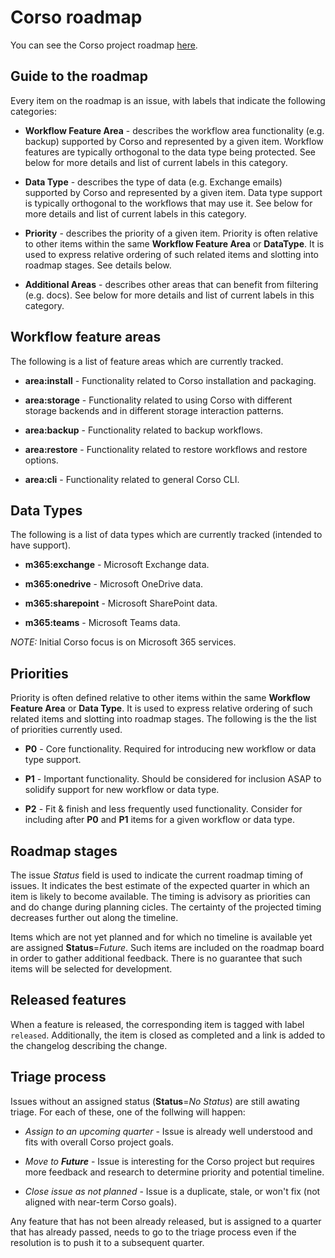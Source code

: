 # Corso roadmap

You can see the Corso project roadmap
[here](https://github.com/orgs/alcionai/projects/1/).

## Guide to the roadmap

Every item on the roadmap is an issue, with labels that indicate the following
categories:

* **Workflow Feature Area** - describes the workflow area functionality (e.g.
backup) supported by Corso and represented by a given item. Workflow features
are typically orthogonal to the data type being protected. See below for more
details and list of current labels in this category.  

* **Data Type** - describes the type of data (e.g. Exchange emails) supported
by Corso and represented by a given item. Data type support is typically
orthogonal to the workflows that may use it. See below for more details and
list of current labels in this category.  

* **Priority** - describes the priority of a given item. Priority is often
relative to other items within the same **Workflow Feature Area** or
**DataType**. It is used to express relative ordering of such related items and
slotting into roadmap stages. See details below.  

* **Additional Areas** - describes other areas that can benefit from filtering
(e.g. docs). See below for more details and list of current labels in this
category.  

## Workflow feature areas

The following is a list of feature areas which are currently tracked.  

* **area:install** - Functionality related to Corso installation and packaging.

* **area:storage** - Functionality related to using Corso with different
storage backends and in different storage interaction patterns.  

* **area:backup** - Functionality related to backup workflows.  

* **area:restore** - Functionality related to restore workflows and restore
options.  

* **area:cli** - Functionality related to general Corso CLI.  

## Data Types

The following is a list of data types which are currently tracked (intended to have support).  

* **m365:exchange** - Microsoft Exchange data.  

* **m365:onedrive** - Microsoft OneDrive data.  

* **m365:sharepoint** - Microsoft SharePoint data.

* **m365:teams** - Microsoft Teams data.  

*NOTE:* Initial Corso focus is on Microsoft 365 services.  

## Priorities

Priority is often defined relative to other items within the same
**Workflow Feature Area** or **Data Type**. It is used to express relative
ordering of such related items and slotting into roadmap stages. The following
is the the list of priorities currently used.

* **P0** - Core functionality. Required for introducing new workflow or data
type support.  

* **P1** - Important functionality. Should be considered for inclusion ASAP to
solidify support for new workflow or data type.  

* **P2** - Fit & finish and less frequently used functionality. Consider for
including after **P0** and **P1** items for a given workflow or data type.  

## Roadmap stages

The issue *Status* field is used to indicate the current roadmap timing of
issues. It indicates the best estimate of the expected quarter in which an
item is likely to become available. The timing is advisory as priorities can
and do change during planning cicles. The certainty of the projected timing
decreases further out along the timeline.  

Items which are not yet planned and for which no timeline is available yet are
assigned **Status**=*Future*. Such items are included on the roadmap board in
order to gather additional feedback. There is no guarantee that such items will
be selected for development.

## Released features

When a feature is released, the corresponding item is tagged with label
`released`. Additionally, the item is closed as completed and a link is added
to the changelog describing the change.  

## Triage process

Issues without an assigned status (**Status**=*No Status*) are still awating
triage.  For each of these, one of the follwing will happen:  

* *Assign to an upcoming quarter* - Issue is already well understood and fits
with overall Corso project goals.  

* *Move to **Future*** - Issue is interesting for the Corso project but requires
more feedback and research to determine priority and potential timeline.  

* *Close issue as not planned* - Issue is a duplicate, stale, or won't fix
(not aligned with near-term Corso goals).  

Any feature that has not been already released, but is assigned to a quarter that
has already passed, needs to go to the triage process even if the resolution is to
push it to a subsequent quarter.  